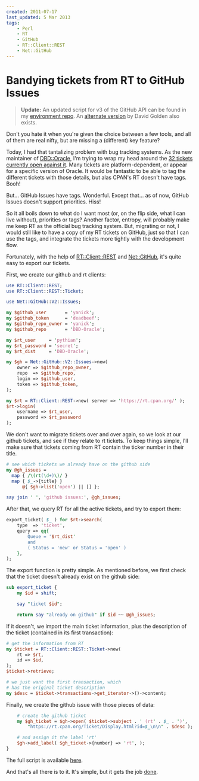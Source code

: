 ```yaml
---
created: 2011-07-17
last_updated: 5 Mar 2013
tags:
    - Perl
    - RT
    - GitHub
    - RT::Client::REST
    - Net::GitHub
---
```


# Bandying tickets from RT to GitHub Issues

> **Update:** An updated script for v3 of the GitHub API can be found in my
> [environment
> repo](https://github.com/yanick/environment/blob/master/bin/rt-to-github.pl).
> An [alternate
> version](http://www.dagolden.com/index.php/1938/how-to-move-cpan-rt-tickets-to-github/)
> by David Golden also exists.

Don't you hate it when you're given the choice between a few tools, and all of them 
are real nifty, but are missing a (different) key feature?

Today, I had that tantalizing problem with bug tracking systems. As the new
maintainer of [DBD::Oracle](cpan), I'm trying to wrap my head around 
the [32 tickets currently open against it](https://rt.cpan.org/Dist/Display.html?Name=DBD-Oracle).
Many tickets are platform-dependent, or appear for a specific version of
Oracle. It would be fantastic to be able to tag the different tickets with
those details, but alas CPAN's RT doesn't have tags. Booh!

But... GitHub Issues have tags. Wonderful. Except that... as of now, GitHub
Issues doesn't support priorities. Hiss!

So it all boils down to what do I want most (or, on the flip side,
what I can live without), priorities or tags? Another factor, entropy, 
will probably make me keep RT as the official bug tracking system. 
But, migrating or not, I would still like to have a copy of my RT tickets 
on GitHub, just so that I can use the tags, and integrate the tickets
more tightly with the development flow.

Fortunately, with the help of [RT::Client::REST](cpan)
and [Net::GitHub](cpan), it's quite easy to export our tickets.

First, we create our github and rt clients:

```perl
use RT::Client::REST;
use RT::Client::REST::Ticket;

use Net::GitHub::V2::Issues;

my $github_user       = 'yanick';
my $github_token      = 'deadbeef';
my $github_repo_owner = 'yanick';
my $github_repo       = 'DBD-Oracle';

my $rt_user     = 'pythian';
my $rt_password = 'secret';
my $rt_dist     = 'DBD-Oracle';

my $gh = Net::GitHub::V2::Issues->new(
    owner => $github_repo_owner,
    repo  => $github_repo,
    login => $github_user,
    token => $github_token,
);

my $rt = RT::Client::REST->new( server => 'https://rt.cpan.org/' );
$rt->login(
    username => $rt_user,
    password => $rt_password
);
```

We don't want to migrate tickets over and over again, so we look
at our github tickets, and see if they relate to rt tickets. 
To keep things simple, I'll make sure that tickets coming from
RT contain the ticker number in their title.

```perl
# see which tickets we already have on the github side
my @gh_issues =
  map { /\(rt(\d+)\)/ } 
  map { $_->{title} }    
      @{ $gh->list('open') || [] };

say join ' ', 'github issues:', @gh_issues;
```

After that, we query RT for all the active tickets, and try to export them:

```perl
export_ticket( $_ ) for $rt->search(
    type  => 'ticket',
    query => qq{
        Queue = '$rt_dist' 
        and
        ( Status = 'new' or Status = 'open' )
    },
);
```

The export function is pretty simple. As mentioned before, we
first check that the ticket doesn't already exist on the github
side:


```perl
sub export_ticket {
    my $id = shift;

    say "ticket $id";

    return say "already on github" if $id ~~ @gh_issues;
```

If it doesn't, we import the main ticket information, plus
the description of the ticket (contained in its first
transaction):

```perl
# get the information from RT
my $ticket = RT::Client::REST::Ticket->new(
    rt => $rt,
    id => $id,
);
$ticket->retrieve;

# we just want the first transaction, which
# has the original ticket description
my $desc = $ticket->transactions->get_iterator->()->content;
```

Finally, we create the github issue with those pieces of 
data:

```perl
    # create the github ticket
    my $gh_ticket = $gh->open( $ticket->subject . ' (rt' . $_ . ')',
        "https://rt.cpan.org/Ticket/Display.html?id=$_\n\n" . $desc );

    # and assign it the label 'rt'
    $gh->add_label( $gh_ticket->{number} => 'rt', );
}
```

The full script is available [here](__ENTRY__/rt-to-github.pl).

And that's all there is to it. It's simple, but it gets the job
[done](https://github.com/yanick/DBD-Oracle/issues).  

